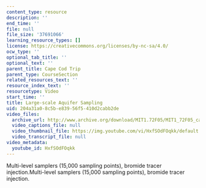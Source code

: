 ```yaml
---
content_type: resource
description: ''
end_time: ''
file: null
file_size: '37691066'
learning_resource_types: []
license: https://creativecommons.org/licenses/by-nc-sa/4.0/
ocw_type: ''
optional_tab_title: ''
optional_text: ''
parent_title: Cape Cod Trip
parent_type: CourseSection
related_resources_text: ''
resource_index_text: ''
resourcetype: Video
start_time: ''
title: Large-scale Aquifer Sampling
uid: 204a31a0-8c5b-e839-56f5-410d2cabb2de
video_files:
  archive_url: http://www.archive.org/download/MIT1.72F05/MIT1_72F05_cape_cod03_220k.mp4
  video_captions_file: null
  video_thumbnail_file: https://img.youtube.com/vi/HxfSOdFOqkk/default.jpg
  video_transcript_file: null
video_metadata:
  youtube_id: HxfSOdFOqkk
---
```


Multi-level samplers (15,000 sampling points), bromide tracer injection.Multi-level samplers (15,000 sampling points), bromide tracer injection.

